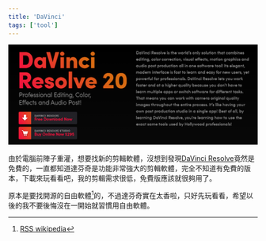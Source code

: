 ```yaml
---
title: 'DaVinci'
tags: ['tool']
---
```

![img](./img_20250916/davinci.webp)

由於電腦前陣子重灌，想要找新的剪輯軟體，沒想到發現[DaVinci Resolve](https://www.blackmagicdesign.com/cn/products/davinciresolve)竟然是免費的，一直都知道達芬奇是功能非常強大的剪輯軟體，完全不知道有免費的版本，下載來玩看看吧，我的剪輯需求很低，免費版應該就很夠用了。

原本是要找開源的自由軟體[^1]的，不過達芬奇實在太香啦，只好先玩看看，希望以後的我不要後悔沒在一開始就習慣用自由軟體。

[^1]:[RSS wikipedia](https://zh.wikipedia.org/zh-tw/%E8%87%AA%E7%94%B1%E8%BD%AF%E4%BB%B6)